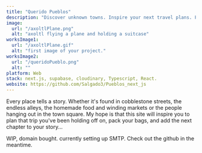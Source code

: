 ```yaml
---
title: "Querido Pueblos"
description: "Discover unknown towns. Inspire your next travel plans. Find things to do."
image:
  url: "/axoltlPlane.png"
  alt: "axoltl flying a plane and holding a suitcase"
worksImage1:
  url: "/axoltlPlane.gif"
  alt: "first image of your project."
worksImage2:
  url: "/queridoPueblo.png"
  alt: ""
platform: Web
stack: next.js, supabase, cloudinary, Typescript, React.
website: https://github.com/Salgado3/Pueblos_next_js
---
```


Every place tells a story. Whether it&apos;s found in cobblestone streets, the endless alleys, the
homemade food and winding markets or the people hanging out in the town
square. My hope is that this site will inspire you to plan that trip
you&apos;ve been holding off on, pack your bags, and add the next
chapter to your story...

WIP, domain bought. currently setting up SMTP. Check out the github in the meantime.
